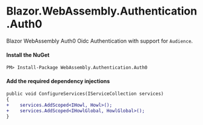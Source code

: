 # Blazor.WebAssembly.Authentication.Auth0
Blazor WebAssembly Auth0 Oidc Authentication with support for `Audience`.

#### Install the NuGet

```
PM> Install-Package WebAssembly.Authentication.Auth0
```

#### Add the required dependency injections
``` diff
public void ConfigureServices(IServiceCollection services)
{
+    services.AddScoped<IHowl, Howl>();
+    services.AddScoped<IHowlGlobal, HowlGlobal>();
}
```
